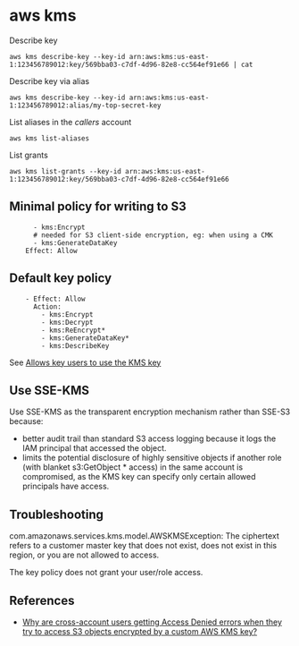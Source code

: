 # aws kms

Describe key

```
aws kms describe-key --key-id arn:aws:kms:us-east-1:123456789012:key/569bba03-c7df-4d96-82e8-cc564ef91e66 | cat
```

Describe key via alias

```
aws kms describe-key --key-id arn:aws:kms:us-east-1:123456789012:alias/my-top-secret-key
```

List aliases in the _callers_ account

```
aws kms list-aliases
```

List grants

```
aws kms list-grants --key-id arn:aws:kms:us-east-1:123456789012:key/569bba03-c7df-4d96-82e8-cc564ef91e66
```

## Minimal policy for writing to S3

```
      - kms:Encrypt
      # needed for S3 client-side encryption, eg: when using a CMK
      - kms:GenerateDataKey
    Effect: Allow
```

## Default key policy

```
    - Effect: Allow
      Action:
        - kms:Encrypt
        - kms:Decrypt
        - kms:ReEncrypt*
        - kms:GenerateDataKey*
        - kms:DescribeKey
```

See [Allows key users to use the KMS key](https://docs.aws.amazon.com/kms/latest/developerguide/key-policies.html#key-policy-default-allow-users)

## Use SSE-KMS

Use SSE-KMS as the transparent encryption mechanism rather than SSE-S3 because:

- better audit trail than standard S3 access logging because it logs the IAM principal that accessed the object.
- limits the potential disclosure of highly sensitive objects if another role (with blanket s3:GetObject \* access) in the same account is compromised, as the KMS key can specify only certain allowed principals have access.

## Troubleshooting

com.amazonaws.services.kms.model.AWSKMSException: The ciphertext refers to a customer master key that does not exist, does not exist in this region, or you are not allowed to access.

The key policy does not grant your user/role access.

## References

- [Why are cross-account users getting Access Denied errors when they try to access S3 objects encrypted by a custom AWS KMS key?](https://aws.amazon.com/premiumsupport/knowledge-center/cross-account-access-denied-error-s3/)
